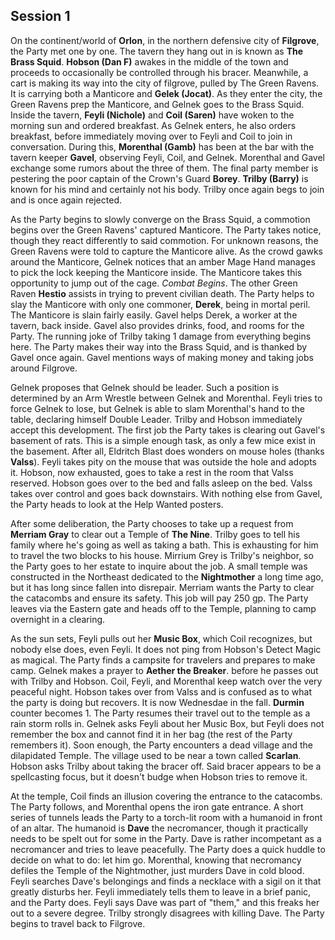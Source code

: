 ## Session 1

On the continent/world of **Orlon**, in the northern defensive city of **Filgrove**, the Party met one by one. The tavern they hang out in is known as **The Brass Squid**. **Hobson (Dan F)** awakes in the middle of the town and proceeds to occasionally be controlled through his bracer. Meanwhile, a cart is making its way into the city of filgrove, pulled by The Green Ravens. It is carrying both a Manticore and **Gelek (Jocat)**. As they enter the city, the Green Ravens prep the Manticore, and Gelnek goes to the Brass Squid. Inside the tavern, **Feyli (Nichole)** and **Coil (Saren)** have woken to the morning sun and ordered breakfast. As Gelnek enters, he also orders breakfast, before immediately moving over to Feyli and Coil to join in conversation. During this, **Morenthal (Gamb)** has been at the bar with the tavern keeper **Gavel**, observing Feyli, Coil, and Gelnek. Morenthal and Gavel exchange some rumors about the three of them. The final party member is pestering the poor captain of the Crown's Guard **Borey**. **Trilby (Barry)** is known for his mind and certainly not his body. Trilby once again begs to join and is once again rejected.

As the Party begins to slowly converge on the Brass Squid, a commotion begins over the Green Ravens' captured Manticore. The Party takes notice, though they react differently to said commotion. For unknown reasons, the Green Ravens were told to capture the Manticore alive. As the crowd gawks around the Manticore, Gelnek notices that an amber Mage Hand manages to pick the lock keeping the Manticore inside. The Manticore takes this opportunity to jump out of the cage. *Combat Begins*. The other Green Raven **Hestio** assists in trying to prevent civilian death. The Party helps to slay the Manticore with only one commoner, **Derek**, being in mortal peril. The Manticore is slain fairly easily. Gavel helps Derek, a worker at the tavern, back inside. Gavel also provides drinks, food, and rooms for the Party. The running joke of Trilby taking 1 damage from everything begins here. The Party makes their way into the Brass Squid, and is thanked by Gavel once again. Gavel mentions ways of making money and taking jobs around Filgrove.

Gelnek proposes that Gelnek should be leader. Such a position is determined by an Arm Wrestle between Gelnek and Morenthal. Feyli tries to force Gelnek to lose, but Gelnek is able to slam Morenthal's hand to the table, declaring himself Double Leader. Trilby and Hobson immediately accept this development. The first job the Party takes is clearing out Gavel's basement of rats. This is a simple enough task, as only a few mice exist in the basement. After all, Eldritch Blast does wonders on mouse holes (thanks **Valss**). Feyli takes pity on the mouse that was outside the hole and adopts it. Hobson, now exhausted, goes to take a rest in the room that Valss reserved. Hobson goes over to the bed and falls asleep on the bed. Valss takes over control and goes back downstairs. With nothing else from Gavel, the Party heads to look at the Help Wanted posters.

After some deliberation, the Party chooses to take up a request from **Merriam Gray** to clear out a Temple of **The Nine**. Trilby goes to tell his family where he's going as well as taking a bath. This is exhausting for him to travel the two blocks to his house. Mirrium Grey is Trilby's neighbor, so the Party goes to her estate to inquire about the job. A small temple was constructed in the Northeast dedicated to the **Nightmother** a long time ago, but it has long since fallen into disrepair. Merriam wants the Party to clear the catacombs and ensure its safety. This job will pay 250 gp. The Party leaves via the Eastern gate and heads off to the Temple, planning to camp overnight in a clearing.

As the sun sets, Feyli pulls out her **Music Box**, which Coil recognizes, but nobody else does, even Feyli. It does not ping from Hobson's Detect Magic as magical. The Party finds a campsite for travelers and prepares to make camp. Gelnek makes a prayer to **Aether the Breaker**. before he passes out with Trilby and Hobson. Coil, Feyli, and Morenthal keep watch over the very peaceful night. Hobson takes over from Valss and is confused as to what the party is doing but recovers. It is now Wednesdae in the fall. **Durmin** counter becomes 1. The Party resumes their travel out to the temple as a rain storm rolls in. Gelnek asks Feyli about her Music Box, but Feyli does not remember the box and cannot find it in her bag (the rest of the Party remembers it). Soon enough, the Party encounters a dead village and the dilapidated Temple. The village used to be near a town called **Scarlan**. Hobson asks Trilby about taking the bracer off. Said bracer appears to be a spellcasting focus, but it doesn't budge when Hobson tries to remove it.

At the temple, Coil finds an illusion covering the entrance to the catacombs. The Party follows, and Morenthal opens the iron gate entrance. A short series of tunnels leads the Party to a torch-lit room with a humanoid in front of an altar. The humanoid is **Dave** the necromancer, though it practically needs to be spelt out for some in the Party. Dave is rather incompetant as a necromancer and tries to leave peacefully. The Party does a quick huddle to decide on what to do: let him go. Morenthal, knowing that necromancy defiles the Temple of the Nightmother, just murders Dave in cold blood. Feyli searches Dave's belongings and finds a necklace with a sigil on it that greatly disturbs her. Feyli immediately tells them to leave in a brief panic, and the Party does. Feyli says Dave was part of "them," and this freaks her out to a severe degree. Trilby strongly disagrees with killing Dave. The Party begins to travel back to Filgrove.
